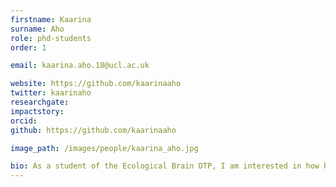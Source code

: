 ```yaml
---
firstname: Kaarina
surname: Aho
role: phd-students
order: 1

email: kaarina.aho.18@ucl.ac.uk

website: https://github.com/kaarinaaho
twitter: kaarinaho
researchgate: 
impactstory: 
orcid: 
github: https://github.com/kaarinaaho

image_path: /images/people/kaarina_aho.jpg

bio: As a student of the Ecological Brain DTP, I am interested in how humans acquire concepts in a largely unsupervised manner amidst the noise and complexity of the real world. Specifically, my research explores integration across conceptual spaces as a model for human concept formation. Using machine learning methods applied to multimodal naturalistic data, I aim to investigate how humans understand the world outside of the lab. 
---
```

